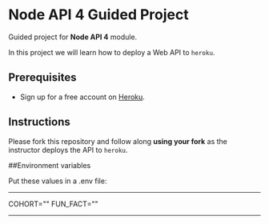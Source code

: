# Node API 4 Guided Project

Guided project for **Node API 4** module.

In this project we will learn how to deploy a Web API to `heroku`.

## Prerequisites

- Sign up for a free account on [Heroku](https://www.heroku.com/).

## Instructions

Please fork this repository and follow along **using your fork** as the instructor deploys the API to `heroku`.

<!-- Notes for how to set up .env for a README -->

##Environment variables

Put these values in a .env file:

---

COHORT=""
FUN_FACT=""

---
